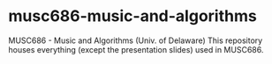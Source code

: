 # musc686-music-and-algorithms
MUSC686 - Music and Algorithms (Univ. of Delaware)
This repository houses everything (except the presentation slides) used in MUSC686. 
